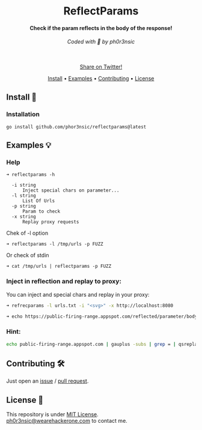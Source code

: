 <h1 align="center">
  ReflectParams
  <br>
</h1>

<h4 align="center">Check if the param reflects in the body of the response!</h4>

<h6 align="center"> Coded with 💙 by ph0r3nsic </h6>

<p align="center">

<br>
  <!--Tweet button-->
  <a href="https://twitter.com/intent/tweet?text=rreflectparams%20-%20Check%20if%20the%20param%20reflects%20in%20the%20body%20of%20the%20response!%20https%3A%2F%2Fgithub.com%2Fphor3nsic%2Freflectparams%20%23bash%20%23xss%20%23bugbounty%20%23bugbountytips%20%23infosec" target="_blank">Share on Twitter!
  </a>
</p>

<p align="center">
  <a href="#install-">Install</a> •
  <a href="#examples-">Examples</a> •
  <a href="#contributing-">Contributing</a> •
  <a href="#license-">License</a>
</p>

Install 📡
----------

### Installation

```console
go install github.com/phor3nsic/reflectparams@latest
```

Examples 💡
----------

### Help
```
➜ reflectparams -h

  -i string
      Inject special chars on parameter...
  -l string
      List Of Urls
  -p string
      Param to check
  -x string
      Replay proxy requests
```

Chek of -l option
```
➜ reflectparams -l /tmp/urls -p FUZZ
```

Or check of stdin

```
➜ cat /tmp/urls | reflectparams -p FUZZ
```

### Inject in reflection and replay to proxy:

You can inject and special chars and replay in your proxy:
```bash
➜ refrecparams -l urls.txt -i "<svg>" -x http://localhost:8080

➜ echo https://public-firing-range.appspot.com/reflected/parameter/body?q=FUZZ | refrecparams -l urls.txt -i "<svg>" -x http://localhost:8080
```

### Hint:

```bash
echo public-firing-range.appspot.com | gauplus -subs | grep = | qsreplace FUZZ| reflectparams -p FUZZ
```

Contributing 🛠
-------

Just open an [issue](https://github.com/phor3nsic/reflectparams/issues) / [pull request](https://github.com/phor3nsic/reflectparams/pulls).

License 📝
-------

This repository is under [MIT License](https://github.com/phor3nsic/reflectparams/blob/main/LICENSE).  
[ph0r3nsic@wearehackerone.com](mailto:ph0r3nsic@wearehackerone.com) to contact me.

